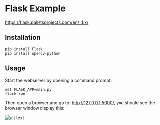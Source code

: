 # Flask Example

https://flask.palletsprojects.com/en/1.1.x/

## Installation
```commandline
pip install Flask
pip install opencv-python
```

## Usage

Start the webserver by opening a command prompt:
```commandline
set FLASK_APP=main.py
flask run
```

Then open a browser and go to: http://127.0.0.1:5000/, you should see the browser window display this:

![alt text](images/browser.png)

